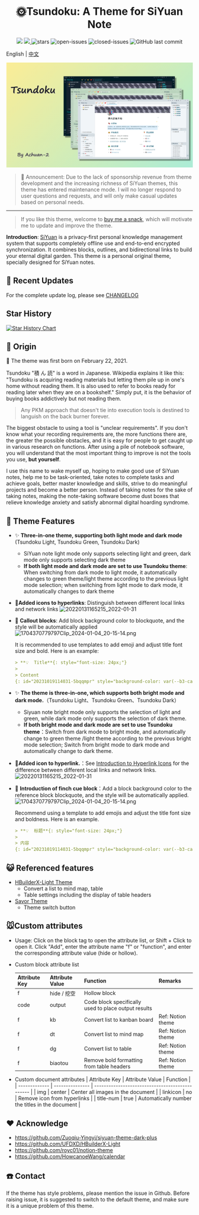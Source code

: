 <h1 align="center">🌞Tsundoku: A Theme for SiYuan Note</h1>

<p align="center">          
           <a title="Hits" target="_blank" href="https://github.com/Achuan-2/siyuan-themes-tsundoku-light"><img src="https://hits.b3log.org/Achuan-2/siyuan-themes-tsundoku-light.svg" ></a>
           <a title="GitHub release (latest by date including pre-releases)" target="_blank" href="https://github.com/Achuan-2/siyuan-themes-tsundoku/releases/latest">
                 <img src="https://img.shields.io/github/v/release/Achuan-2/siyuan-themes-tsundoku?include_prereleases&style=flat-square" >
           </a>
           <img src="https://img.shields.io/github/stars/Achuan-2/siyuan-themes-tsundoku" alt="stars">
           <img src="https://img.shields.io/github/issues-raw/Achuan-2/siyuan-themes-tsundoku" alt="open-issues">
           <img src="https://img.shields.io/github/issues-closed-raw/Achuan-2/siyuan-themes-tsundoku" alt="closed-issues">
          <img src="https://img.shields.io/github/last-commit/Achuan-2/siyuan-themes-tsundoku" alt="GitHub last commit">
</p>

English  | [中文](./README_zh_CN.md)  

![](preview.png)


> 📢 Announcement: Due to the lack of sponsorship revenue from theme development and the increasing richness of SiYuan themes, this theme has entered maintenance mode. I will no longer respond to user questions and requests, and will only make casual updates based on personal needs.

---

> If you like this theme, welcome to [buy me a snack](https://www.yuque.com/achuan-2), which will motivate me to update and improve the theme.

**Introduction**: [SiYuan](https://github.com/siyuan-note/siyuan) is a privacy-first personal knowledge management system that supports completely offline use and end-to-end encrypted synchronization. It combines blocks, outlines, and bidirectional links to build your eternal digital garden. This theme is a personal original theme, specially designed for SiYuan notes.

## 🚀 Recent Updates

For the complete update log, please see [CHANGELOG](https://cdn.jsdelivr.net/gh/Achuan-2/siyuan-themes-tsundoku@main/CHANGELOG.md)

## Star History

[![Star History Chart](https://api.star-history.com/svg?repos=Achuan-2/siyuan-themes-tsundoku&type=Date)](https://star-history.com/Achuan-2/siyuan-themes-tsundoku&Date)

## 💌 Origin

🎉 The theme was first born on February 22, 2021.

Tsundoku "積 ん 読" is a word in Japanese. Wikipedia explains it like this: "Tsundoku is acquiring reading materials but letting them pile up in one's home without reading them. It is also used to refer to books ready for reading later when they are on a bookshelf." Simply put, it is the behavior of buying books addictively but not reading them.

> Any PKM approach that doesn't tie into execution tools is destined to languish on the back burner forever.

The biggest obstacle to using a tool is "unclear requirements". If you don't know what your recording requirements are, the more functions there are, the greater the possible obstacles, and it is easy for people to get caught up in various research on functions. After using a pile of notebook software, you will understand that the most important thing to improve is not the tools you use, **but yourself**.

I use this name to wake myself up, hoping to make good use of SiYuan notes, help me to be task-oriented, take notes to complete tasks and achieve goals, better master knowledge and skills, strive to do meaningful projects and become a better person. Instead of taking notes for the sake of taking notes, making the note-taking software become dust boxes that relieve knowledge anxiety and satisfy abnormal digital hoarding syndrome.

## 🐯 Theme Features

- ✨ **Three-in-one theme, supporting both light mode and dark mode** (Tsundoku Light, Tsundoku Green, Tsundoku Dark)
  - SiYuan note light mode only supports selecting light and green, dark mode only supports selecting dark theme
  - **If both light mode and dark mode are set to use Tsundoku theme**: When switching from dark mode to light mode, it automatically changes to green theme/light theme according to the previous light mode selection; when switching from light mode to dark mode, it automatically changes to dark theme
- 📎**Added icons to hyperlinks**: Distinguish between different local links and network links
  ![20220131165215_2022-01-31](https://cdn.jsdelivr.net/gh/Achuan-2/PicBed@pic/assets/README/20220131165215_2022-01-31.png)
- 🧊 **Callout blocks**: Add block background color to blockquote, and the style will be automatically applied
  ![1704370779797Clip_2024-01-04_20-15-14.png](https://cdn.jsdelivr.net/gh/Achuan-2/PicBed@pic/assets/1704370779797Clip_2024-01-04_20-15-14.png)

  It is recommended to use templates to add emoji and adjust title font size and bold. Here is an example:

  ```markdown
  > **💡  Title**{: style="font-size: 24px;"}
  >
  > Content
  {: id="20231019114031-5bqqmpr" style="background-color: var(--b3-card-error-background); color: var(--b3-card-error-color);"}

- ✨ **The theme is three-in-one, which supports both bright mode and dark mode.**（Tsundoku Light、Tsundoku Green、Tsundoku Dark）
  - Siyuan note bright mode only supports the selection of light and green, while dark mode only supports the selection of dark theme.
  - **If both bright mode and dark mode are set to use Tsundoku theme**：Switch from dark mode to bright mode, and automatically change to green theme /light theme according to the previous bright mode selection; Switch from bright mode to dark mode and automatically change to dark theme.
- 📎**Added icon to hyperlink.**：See [Introduction to Hyperlink Icons](https://www.yuque.com/Achuan-2/siyuan/gar358) for the difference between different local links and network links.
  ![20220131165215_2022-01-31](https://cdn.jsdelivr.net/gh/Achuan-2/PicBed@pic/assets/README/20220131165215_2022-01-31.png)
- 🧊 **Introduction of finch cue block**：Add a block background color to the reference block blockquote, and the style will be automatically applied. 
  ![1704370779797Clip_2024-01-04_20-15-14.png](https://cdn.jsdelivr.net/gh/Achuan-2/PicBed@pic/assets/1704370779797Clip_2024-01-04_20-15-14.png)

    Recommend using a template to add emojis and adjust the title font size and boldness. Here is an example.
  ```markdown
  > **💡  标题**{: style="font-size: 24px;"}
  >
  > 内容
  {: id="20231019114031-5bqqmpr" style="background-color: var(--b3-card-error-background); color: var(--b3-card-error-color);"}
  ```

## 😺 Referenced features

- [HBuilderX-Light Theme](https://github.com/UFDXD/HBuilderX-Light)
  - Convert a list to mind map, table
  - Table settings including the display of table headers
- [Savor Theme](https://github.com/royc01/notion-theme)
  - Theme switch button



## 🐭Custom attributes


- Usage: Click on the block tag to open the attribute list, or Shift + Click to open it. Click "Add", enter the attribute name "f" or "function", and enter the corresponding attribute value (hide or hollow).
- Custom block attribute list

   | Attribute Key | Attribute Value | Function                                             | Remarks           |
   | ------------- | --------------- | ---------------------------------------------------- | ----------------- |
   | f             | hide / 挖空     | Hollow block                                         |                   |
   | code          | output          | Code block specifically used to place output results |                   |
   | f             | kb              | Convert list to kanban board                         | Ref: Notion theme |
   | f             | dt              | Convert list to mind map                             | Ref: Notion theme |
   | f             | dg              | Convert list to table                                | Ref: Notion theme |
   | f             | biaotou         | Remove bold formatting from table headers            | Ref: Notion theme |


- Custom document attributes
   | Attribute Key | Attribute Value | Function                                        |
   | ------------- | --------------- | ----------------------------------------------- |
   | img           | center          | Center all images in the document               |
   | linkicon      | no              | Remove icon from hyperlinks                     |
   | title-num     | true            | Automatically number the titles in the document |

## ❤ Acknowledge

- https://github.com/Zuoqiu-Yingyi/siyuan-theme-dark-plus
- https://github.com/UFDXD/HBuilderX-Light
- https://github.com/royc01/notion-theme
- https://github.com/HowcanoeWang/calendar


## ☎️ Contact


If the theme has style problems, please mention the issue in Github. Before raising issue, it is suggested to switch to the default theme, and make sure it is a unique problem of this theme.



